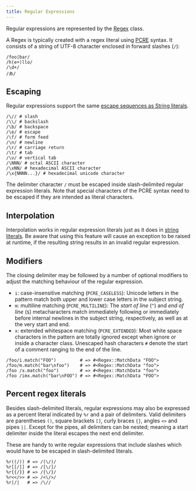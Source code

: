 ```yaml
---
title: Regular Expressions
---
```


Regular expressions are represented by the [Regex](http://crystal-lang.org/api/Regex.html) class.

A Regex is typically created with a regex literal using [PCRE](http://pcre.org/pcre.txt) syntax. It consists of a string of UTF-8 character enclosed in forward slashes (`/`):

```crystal
/foo|bar/
/h(e+)llo/
/\d+/
/あ/
```

## Escaping

Regular expressions support the same [escape sequences as String literals](./string.html).

```crystal
/\// # slash
/\\/ # backslash
/\b/ # backspace
/\e/ # escape
/\f/ # form feed
/\n/ # newline
/\r/ # carriage return
/\t/ # tab
/\v/ # vertical tab
/\NNN/ # octal ASCII character
/\xNN/ # hexadecimal ASCII character
/\x{NNNN...}/ # hexadecimal unicode character
```

The delimiter character `/` must be escaped inside slash-delimited regular expression literals.
Note that special characters of the PCRE syntax need to be escaped if they are intended as literal characters.

## Interpolation

Interpolation works in regular expression literals just as it does in [string literals](./string.html). Be aware that using this feature will cause an exception to be raised at runtime, if the resulting string results in an invalid regular expression.

## Modifiers
The closing delimiter may be followed by a number of optional modifiers to adjust the matching behaviour of the regular expression.

* `i`: case-insensitive matching (`PCRE_CASELESS`):  Unicode letters in the pattern match both upper and lower case letters in the subject string.
* `m`: multiline matching (`PCRE_MULTILINE`): The *start of line* (`^`) and *end of line* (`$`) metacharacters match immediately following or immediately before internal newlines in the subject string, respectively, as well as at the very start and end.
* `x`: extended whitespace matching (`PCRE_EXTENDED`): Most white space characters in the pattern are totally ignored except when ignore or inside a character class. Unescaped hash characters `#` denote the start of a comment ranging to the end of the line.

```crystal
/foo/i.match("FOO")         # => #<Regex::MatchData "FOO">
/foo/m.match("bar\nfoo")    # => #<Regex::MatchData "foo">
/foo /x.match("foo")        # => #<Regex::MatchData "foo">
/foo /imx.match("bar\nFOO") # => #<Regex::MatchData "FOO">
```

## Percent regex literals

Besides slash-delimited literals, regular expressions may also be expressed as a percent literal indicated by `%r` and a pair of delimiters. Valid delimiters are parentheses `()`, square brackets `[]`, curly braces `{}`, angles `<>` and pipes `||`. Except for the pipes, all delimiters can be nested; meaning a start delimiter inside the literal escapes the next end delimiter.

These are handy to write regular expressions that include slashes which would have to be escaped in slash-delimited literals.

```crystal
%r((/)) # => /(\/)/
%r[[/]] # => /[\/]/
%r{{/}} # => /{\/}/
%r<</>> # => /<\/>/
%r|/|   # => /\//
```
